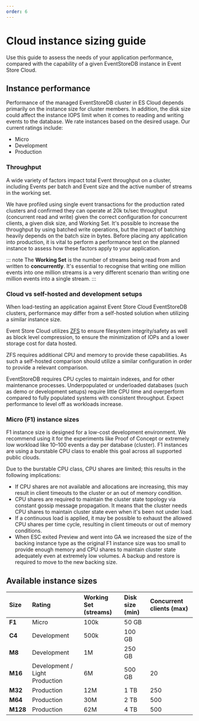 ```yaml
---
order: 6
---
```


# Cloud instance sizing guide

Use this guide to assess the needs of your application performance, compared with the capability of a given EventStoreDB instance in Event Store Cloud.

## Instance performance

Performance of the managed EventStoreDB cluster in ES Cloud depends primarily on the instance size for cluster members. In addition, the disk size could affect the instance IOPS limit when it comes to reading and writing events to the database.
We rate instances based on the desired usage. Our current ratings include:

* Micro
* Development
* Production

### Throughput

A wide variety of factors impact total Event throughput on a cluster, including Events per batch and Event size and the active number of streams in the working set.

We have profiled using single event transactions for the production rated clusters and confirmed they can operate at 20k tx/sec throughput (concurrent read and write) given the correct configuration for concurrent clients, a given disk size, and Working Set. It's possible to increase the throughput by using batched write operations, but the impact of batching heavily depends on the batch size in bytes. Before placing any application into production, it is vital to perform a performance test on the planned instance to assess how these factors apply to your application.

::: note
The **Working Set** is the number of streams being read from and written to **concurrently**. It's essential to recognise that writing one million events into one million streams is a very different scenario than writing one million events into a single stream.
:::

### Cloud vs self-hosted and development setups

When load-testing an application against Event Store Cloud EventStoreDB clusters, performance may differ from a self-hosted solution when utilizing a similar instance size.

Event Store Cloud utilizes [ZFS](https://en.wikipedia.org/wiki/ZFS) to ensure filesystem integrity/safety as well as block level compression, to ensure the minimization of IOPs and a lower storage cost for data hosted.

ZFS requires additional CPU and memory to provide these capabilities. As such a self-hosted comparison should utilize a similar configuration in order to provide a relevant comparison.

EventStoreDB requires CPU cycles to maintain indexes, and for other maintenance processes. Underpopulated or underloaded databases (such as demo or development setups) require little CPU time and overperform compared to fully populated systems with consistent throughput. Expect performance to level off as workloads increase.

### Micro (F1) instance sizes

F1 instance size is designed for a low-cost development environment. We recommend using it for the experiments like Proof of Concept or extremely low workload like 10–100 events a day per database (cluster). F1 instances are using a burstable CPU class to enable this goal across all supported public clouds.

Due to the burstable CPU class, CPU shares are limited; this results in the following implications:
- If CPU shares are not available and allocations are increasing, this may result in client timeouts to the cluster or an out of memory condition.
- CPU shares are required to maintain the cluster state topology via constant gossip message propagation. It means that the cluster needs CPU shares to maintain cluster state even when it's been not under load.
- If a continuous load is applied, it may be possible to exhaust the allowed CPU shares per time cycle, resulting in client timeouts or out of memory conditions.
- When ESC exited Preview and went into GA we increased the size of the backing instance type as the original F1 instance size was too small to provide enough memory and CPU shares to maintain cluster state adequately even at extremely low volumes. A backup and restore is required to move to the new backing size.

## Available instance sizes

| Size     | Rating                         | Working Set (streams) | Disk size (min) | Concurrent clients (max) |
|:---------|:-------------------------------|:----------------------|:----------------|:-------------------------|
| **F1**   | Micro                          | 100k                  | 50 GB           |                          |
| **C4**   | Development                    | 500k                  | 100 GB          |                          |
| **M8**   | Development                    | 1M                    | 250 GB          |                          |
| **M16**  | Development / Light Production | 6M                    | 500 GB          | 20                       |
| **M32**  | Production                     | 12M                   | 1 TB            | 250                      |
| **M64**  | Production                     | 30M                   | 2 TB            | 500                      |
| **M128** | Production                     | 62M                   | 4 TB            | 500                      |

